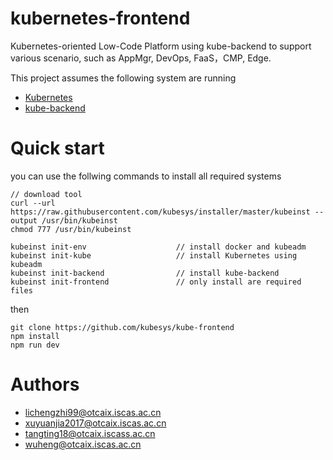 # kubernetes-frontend

Kubernetes-oriented Low-Code Platform using kube-backend to support various scenario, such as AppMgr, DevOps, FaaS，CMP, Edge.

This project assumes the following system are running

- [Kubernetes](https://github.com/kubernetes/kubernetes)  
- [kube-backend](https://github.com/kubesys/kube-backend)


# Quick start

you can use the follwing commands to install all required systems

```
// download tool
curl --url https://raw.githubusercontent.com/kubesys/installer/master/kubeinst --output /usr/bin/kubeinst
chmod 777 /usr/bin/kubeinst

kubeinst init-env                    // install docker and kubeadm
kubeinst init-kube                   // install Kubernetes using kubeadm
kubeinst init-backend                // install kube-backend
kubeinst init-frontend               // only install are required files 
```

then

```
git clone https://github.com/kubesys/kube-frontend
npm install
npm run dev
```

# Authors

- lichengzhi99@otcaix.iscas.ac.cn
- xuyuanjia2017@otcaix.iscas.ac.cn
- tangting18@otcaix.iscass.ac.cn
- wuheng@otcaix.iscas.ac.cn






